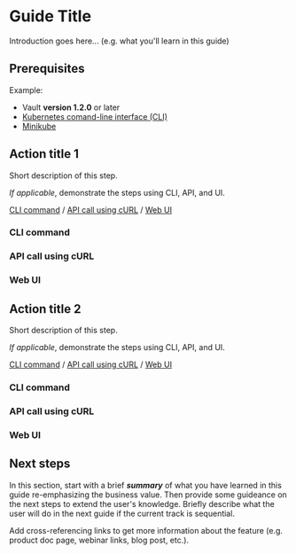 # Guide Title

Introduction goes here... (e.g. what you'll learn in this guide)

## Prerequisites

Example:

- Vault **version 1.2.0** or later
- [Kubernetes comand-line interface (CLI)](https://kubernetes.io/docs/tasks/tools/install-kubectl/)
- [Minikube](https://minikube.sigs.k8s.io)


## Action title 1

Short description of this step.

_If applicable_, demonstrate the steps using CLI, API, and UI.

[CLI command](#cli-command) / [API call using cURL](#api-call-using-curl) / [Web UI](#web-ui)

### CLI command

### API call using cURL

### Web UI


## Action title 2

Short description of this step.

_If applicable_, demonstrate the steps using CLI, API, and UI.

[CLI command](#cli-command-1) / [API call using cURL](#api-call-using-curl-1) / [Web UI](#web-ui-1)

### CLI command

### API call using cURL

### Web UI


## Next steps

In this section, start with a brief ***summary*** of what you have learned in
this guide re-emphasizing the business value. Then provide some guideance on the
next steps to extend the user's knowledge. Briefly describe what the user will do in the next guide if the current track is sequential. 

Add cross-referencing links to get more information about the feature (e.g.
product doc page, webinar links, blog post, etc.).